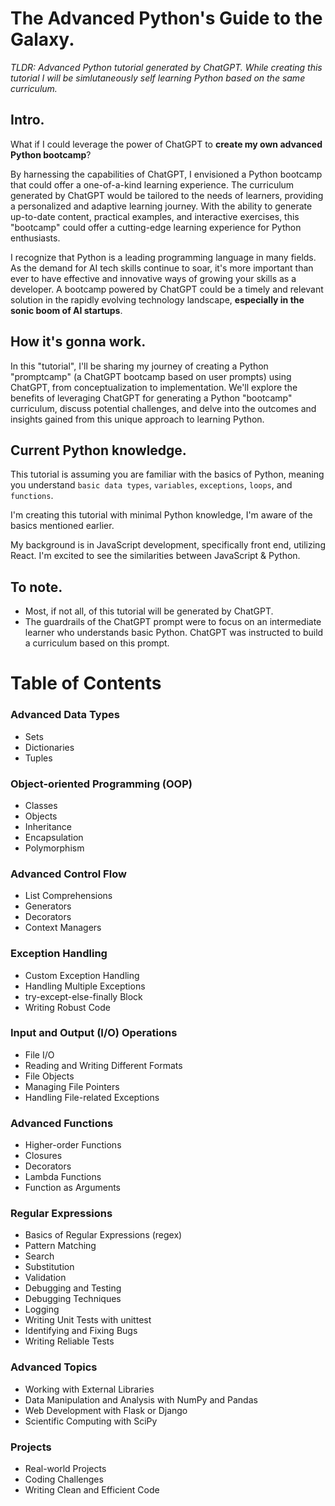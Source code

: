 # The Advanced Python's Guide to the Galaxy.

*TLDR: Advanced Python tutorial generated by ChatGPT. While creating this tutorial I will be simlutaneously self learning Python based on the same curriculum.*

## Intro.

What if I could leverage the power of ChatGPT to **create my own advanced Python bootcamp**?

By harnessing the capabilities of ChatGPT, I envisioned a Python bootcamp that could offer a one-of-a-kind learning experience. The curriculum generated by ChatGPT would be tailored to the needs of learners, providing a personalized and adaptive learning journey. With the ability to generate up-to-date content, practical examples, and interactive exercises, this "bootcamp" could offer a cutting-edge learning experience for Python enthusiasts.

I recognize that Python is a leading programming language in many fields. As the demand for AI tech skills continue to soar, it's more important than ever to have effective and innovative ways of growing your skills as a developer. A bootcamp powered by ChatGPT could be a timely and relevant solution in the rapidly evolving technology landscape, **especially in the sonic boom of AI startups**.

## How it's gonna work.

In this "tutorial", I'll be sharing my journey of creating a Python "promptcamp" (a ChatGPT bootcamp based on user prompts) using ChatGPT, from conceptualization to implementation. We'll explore the benefits of leveraging ChatGPT for generating a Python "bootcamp" curriculum, discuss potential challenges, and delve into the outcomes and insights gained from this unique approach to learning Python.

## Current Python knowledge.

This tutorial is assuming you are familiar with the basics of Python, meaning you understand `basic data types`, `variables`, `exceptions`, `loops`, and `functions`.

I'm creating this tutorial with minimal Python knowledge, I'm aware of the basics mentioned earlier.

My background is in JavaScript development, specifically front end, utilizing React. I'm excited to see the similarities between JavaScript & Python.

## To note.

* Most, if not all, of this tutorial will be generated by ChatGPT.
* The guardrails of the ChatGPT prompt were to focus on an intermediate learner who understands basic Python. ChatGPT was instructed to build a curriculum based on this prompt.

# Table of Contents

### Advanced Data Types
* Sets
* Dictionaries
* Tuples

### Object-oriented Programming (OOP)
* Classes
* Objects
* Inheritance
* Encapsulation
* Polymorphism

### Advanced Control Flow
* List Comprehensions
* Generators
* Decorators
* Context Managers
### Exception Handling
* Custom Exception Handling
* Handling Multiple Exceptions
* try-except-else-finally Block
* Writing Robust Code
### Input and Output (I/O) Operations
* File I/O
* Reading and Writing Different Formats
* File Objects
* Managing File Pointers
* Handling File-related Exceptions
### Advanced Functions
* Higher-order Functions
* Closures
* Decorators
* Lambda Functions
* Function as Arguments
### Regular Expressions
* Basics of Regular Expressions (regex)
* Pattern Matching
* Search
* Substitution
* Validation
* Debugging and Testing
* Debugging Techniques
* Logging
* Writing Unit Tests with unittest
* Identifying and Fixing Bugs
* Writing Reliable Tests
### Advanced Topics
* Working with External Libraries
* Data Manipulation and Analysis with NumPy and Pandas
* Web Development with Flask or Django
* Scientific Computing with SciPy
### Projects
* Real-world Projects
* Coding Challenges
* Writing Clean and Efficient Code
